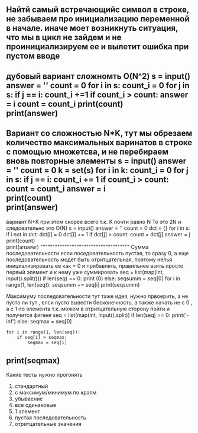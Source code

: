 Найтй самый встречающийс символ в строке, 
не забываем про инициализацию переменной в начале. иначе моет возникнуть ситуация,  что мы в цикл не зайдем и не проинициализируем ее и вылетит ошибка при пустом вводе
---------------------------------
дубовый вариант сложномть O(N^2)
s = input()
answer = ''
count = 0
for i in s:
    count_i = 0
    for j  in s:
        if j == i:
            count_i +=1
    if count_i > count:
        answer = i
        count = count_i
print(count)       
print(answer)
----------------------------------
Вариант со сложностью N*K, тут мы обрезаем количество максимальных варинатов в строке с помощью множетсва, и не перебираем вновь повторные элементы
s = input()
answer = ''
count = 0
k = set(s)
for i in k:
    count_i = 0
    for j in s:
        if j == i:
            count_i += 1
    if count_i > count:
        count = count_i
        answer = i        
print(count)       
print(answer) 
----------------------------
вариант N+K при этом скорее всего т.к. K почти равно N То это 2N и следовательно это O(N) 
s = input()
answer = ''
count = 0
dct = {}
for i in s:
    if i not in dct:
        dct[i] = 0
    dct[i] += 1
    if dct[j] > count:
        count = dct[j]
        answer = j
print(count)       
print(answer) 
"""""""""""""""""""""""""""""""""""""
Сумма последовательности
если поседовательность пустая, то сразу 0,
а еще последовательность модет быть отритцательная, поэтому нелья инициализировать ее как = 0 и прибавлять, правильнее взять просто первый элемент и к нему уже суммировать
seq = list(map(int, input().split()))
if len(seq) == 0:
    print (0)
else:
    seqsumm = seq[0]
    for i in range(1, len(seq)):
        seqsumm += seq[i]
    print(seqsumm)    

Максимуму последовательности
тут таже идея, нужно првоерить, а не пусто ли тут , елси пусто вывести бесконечность, а также начать не с 0 , а с 1-го элемента
т.к. можем в отритцательную сторону пойти и получится фигеня
seq = list(map(int, input().split))
if len(seq) == 0:
    print('-inf')
else:
    seqmax = seq[0]
    
    for i in range(1, len(seq)):
        if seq[i] > seqmax:
            seqmax = seq[i]
print(seqmax)        
----------------------------------
Какие тесты нужно прогонять
1. стандартный
2. с максимум/минимум по краям
3. убываение
4. все одинаковые
5. 1 элемент
6. пустая последовательность
7. отритцательные значения
